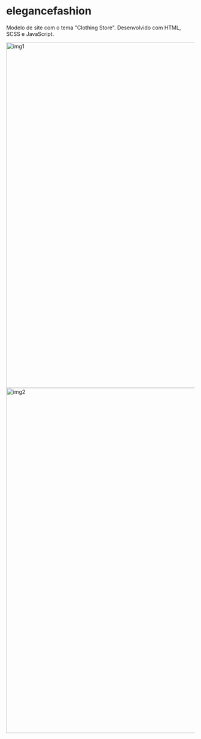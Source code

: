 # elegancefashion

Modelo de site com o tema "Clothing Store". Desenvolvido com HTML, SCSS e JavaScript.

<img width="924" alt="img1" src="https://github.com/user-attachments/assets/b27d9fa5-b8be-4da5-8fa6-0d773f1285e1" />

<img width="923" alt="img2" src="https://github.com/user-attachments/assets/4a54c9a0-a4b5-4e2a-9551-5056d62f312b" />
